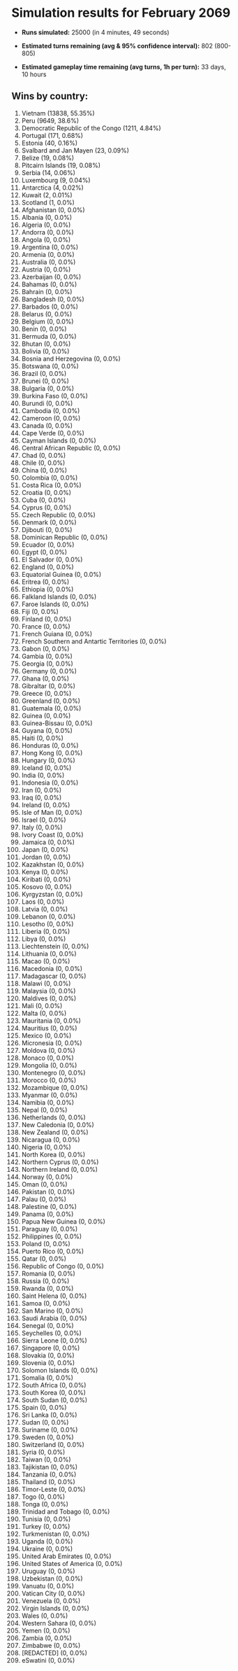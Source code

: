 # Simulation results for February 2069

* **Runs simulated:** 25000 (in 4 minutes, 49 seconds)

* **Estimated turns remaining (avg & 95% confidence interval):** 802 (800-805)

* **Estimated gameplay time remaining (avg turns, 1h per turn):** 33 days, 10 hours

## Wins by country:
1. Vietnam (13838, 55.35%)
2. Peru (9649, 38.6%)
3. Democratic Republic of the Congo (1211, 4.84%)
4. Portugal (171, 0.68%)
5. Estonia (40, 0.16%)
6. Svalbard and Jan Mayen (23, 0.09%)
7. Belize (19, 0.08%)
8. Pitcairn Islands (19, 0.08%)
9. Serbia (14, 0.06%)
10. Luxembourg (9, 0.04%)
11. Antarctica (4, 0.02%)
12. Kuwait (2, 0.01%)
13. Scotland (1, 0.0%)
14. Afghanistan (0, 0.0%)
15. Albania (0, 0.0%)
16. Algeria (0, 0.0%)
17. Andorra (0, 0.0%)
18. Angola (0, 0.0%)
19. Argentina (0, 0.0%)
20. Armenia (0, 0.0%)
21. Australia (0, 0.0%)
22. Austria (0, 0.0%)
23. Azerbaijan (0, 0.0%)
24. Bahamas (0, 0.0%)
25. Bahrain (0, 0.0%)
26. Bangladesh (0, 0.0%)
27. Barbados (0, 0.0%)
28. Belarus (0, 0.0%)
29. Belgium (0, 0.0%)
30. Benin (0, 0.0%)
31. Bermuda (0, 0.0%)
32. Bhutan (0, 0.0%)
33. Bolivia (0, 0.0%)
34. Bosnia and Herzegovina (0, 0.0%)
35. Botswana (0, 0.0%)
36. Brazil (0, 0.0%)
37. Brunei (0, 0.0%)
38. Bulgaria (0, 0.0%)
39. Burkina Faso (0, 0.0%)
40. Burundi (0, 0.0%)
41. Cambodia (0, 0.0%)
42. Cameroon (0, 0.0%)
43. Canada (0, 0.0%)
44. Cape Verde (0, 0.0%)
45. Cayman Islands (0, 0.0%)
46. Central African Republic (0, 0.0%)
47. Chad (0, 0.0%)
48. Chile (0, 0.0%)
49. China (0, 0.0%)
50. Colombia (0, 0.0%)
51. Costa Rica (0, 0.0%)
52. Croatia (0, 0.0%)
53. Cuba (0, 0.0%)
54. Cyprus (0, 0.0%)
55. Czech Republic (0, 0.0%)
56. Denmark (0, 0.0%)
57. Djibouti (0, 0.0%)
58. Dominican Republic (0, 0.0%)
59. Ecuador (0, 0.0%)
60. Egypt (0, 0.0%)
61. El Salvador (0, 0.0%)
62. England (0, 0.0%)
63. Equatorial Guinea (0, 0.0%)
64. Eritrea (0, 0.0%)
65. Ethiopia (0, 0.0%)
66. Falkland Islands (0, 0.0%)
67. Faroe Islands (0, 0.0%)
68. Fiji (0, 0.0%)
69. Finland (0, 0.0%)
70. France (0, 0.0%)
71. French Guiana (0, 0.0%)
72. French Southern and Antartic Territories (0, 0.0%)
73. Gabon (0, 0.0%)
74. Gambia (0, 0.0%)
75. Georgia (0, 0.0%)
76. Germany (0, 0.0%)
77. Ghana (0, 0.0%)
78. Gibraltar (0, 0.0%)
79. Greece (0, 0.0%)
80. Greenland (0, 0.0%)
81. Guatemala (0, 0.0%)
82. Guinea (0, 0.0%)
83. Guinea-Bissau (0, 0.0%)
84. Guyana (0, 0.0%)
85. Haiti (0, 0.0%)
86. Honduras (0, 0.0%)
87. Hong Kong (0, 0.0%)
88. Hungary (0, 0.0%)
89. Iceland (0, 0.0%)
90. India (0, 0.0%)
91. Indonesia (0, 0.0%)
92. Iran (0, 0.0%)
93. Iraq (0, 0.0%)
94. Ireland (0, 0.0%)
95. Isle of Man (0, 0.0%)
96. Israel (0, 0.0%)
97. Italy (0, 0.0%)
98. Ivory Coast (0, 0.0%)
99. Jamaica (0, 0.0%)
100. Japan (0, 0.0%)
101. Jordan (0, 0.0%)
102. Kazakhstan (0, 0.0%)
103. Kenya (0, 0.0%)
104. Kiribati (0, 0.0%)
105. Kosovo (0, 0.0%)
106. Kyrgyzstan (0, 0.0%)
107. Laos (0, 0.0%)
108. Latvia (0, 0.0%)
109. Lebanon (0, 0.0%)
110. Lesotho (0, 0.0%)
111. Liberia (0, 0.0%)
112. Libya (0, 0.0%)
113. Liechtenstein (0, 0.0%)
114. Lithuania (0, 0.0%)
115. Macao (0, 0.0%)
116. Macedonia (0, 0.0%)
117. Madagascar (0, 0.0%)
118. Malawi (0, 0.0%)
119. Malaysia (0, 0.0%)
120. Maldives (0, 0.0%)
121. Mali (0, 0.0%)
122. Malta (0, 0.0%)
123. Mauritania (0, 0.0%)
124. Mauritius (0, 0.0%)
125. Mexico (0, 0.0%)
126. Micronesia (0, 0.0%)
127. Moldova (0, 0.0%)
128. Monaco (0, 0.0%)
129. Mongolia (0, 0.0%)
130. Montenegro (0, 0.0%)
131. Morocco (0, 0.0%)
132. Mozambique (0, 0.0%)
133. Myanmar (0, 0.0%)
134. Namibia (0, 0.0%)
135. Nepal (0, 0.0%)
136. Netherlands (0, 0.0%)
137. New Caledonia (0, 0.0%)
138. New Zealand (0, 0.0%)
139. Nicaragua (0, 0.0%)
140. Nigeria (0, 0.0%)
141. North Korea (0, 0.0%)
142. Northern Cyprus (0, 0.0%)
143. Northern Ireland (0, 0.0%)
144. Norway (0, 0.0%)
145. Oman (0, 0.0%)
146. Pakistan (0, 0.0%)
147. Palau (0, 0.0%)
148. Palestine (0, 0.0%)
149. Panama (0, 0.0%)
150. Papua New Guinea (0, 0.0%)
151. Paraguay (0, 0.0%)
152. Philippines (0, 0.0%)
153. Poland (0, 0.0%)
154. Puerto Rico (0, 0.0%)
155. Qatar (0, 0.0%)
156. Republic of Congo (0, 0.0%)
157. Romania (0, 0.0%)
158. Russia (0, 0.0%)
159. Rwanda (0, 0.0%)
160. Saint Helena (0, 0.0%)
161. Samoa (0, 0.0%)
162. San Marino (0, 0.0%)
163. Saudi Arabia (0, 0.0%)
164. Senegal (0, 0.0%)
165. Seychelles (0, 0.0%)
166. Sierra Leone (0, 0.0%)
167. Singapore (0, 0.0%)
168. Slovakia (0, 0.0%)
169. Slovenia (0, 0.0%)
170. Solomon Islands (0, 0.0%)
171. Somalia (0, 0.0%)
172. South Africa (0, 0.0%)
173. South Korea (0, 0.0%)
174. South Sudan (0, 0.0%)
175. Spain (0, 0.0%)
176. Sri Lanka (0, 0.0%)
177. Sudan (0, 0.0%)
178. Suriname (0, 0.0%)
179. Sweden (0, 0.0%)
180. Switzerland (0, 0.0%)
181. Syria (0, 0.0%)
182. Taiwan (0, 0.0%)
183. Tajikistan (0, 0.0%)
184. Tanzania (0, 0.0%)
185. Thailand (0, 0.0%)
186. Timor-Leste (0, 0.0%)
187. Togo (0, 0.0%)
188. Tonga (0, 0.0%)
189. Trinidad and Tobago (0, 0.0%)
190. Tunisia (0, 0.0%)
191. Turkey (0, 0.0%)
192. Turkmenistan (0, 0.0%)
193. Uganda (0, 0.0%)
194. Ukraine (0, 0.0%)
195. United Arab Emirates (0, 0.0%)
196. United States of America (0, 0.0%)
197. Uruguay (0, 0.0%)
198. Uzbekistan (0, 0.0%)
199. Vanuatu (0, 0.0%)
200. Vatican City (0, 0.0%)
201. Venezuela (0, 0.0%)
202. Virgin Islands (0, 0.0%)
203. Wales (0, 0.0%)
204. Western Sahara (0, 0.0%)
205. Yemen (0, 0.0%)
206. Zambia (0, 0.0%)
207. Zimbabwe (0, 0.0%)
208. [REDACTED] (0, 0.0%)
209. eSwatini (0, 0.0%)
